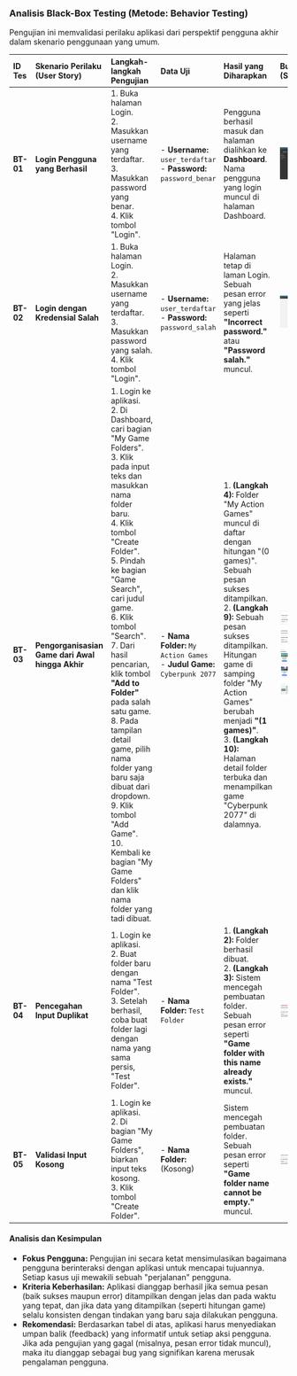 ### Analisis Black-Box Testing (Metode: Behavior Testing)

Pengujian ini memvalidasi perilaku aplikasi dari perspektif pengguna akhir dalam skenario penggunaan yang umum.

| ID Tes | Skenario Perilaku (User Story) | Langkah-langkah Pengujian | Data Uji | Hasil yang Diharapkan | Bukti (Screenshot) |
| :--- | :--- | :--- | :--- | :--- | :--- |
| **BT-01** | **Login Pengguna yang Berhasil** | 1. Buka halaman Login.<br>2. Masukkan username yang terdaftar.<br>3. Masukkan password yang benar.<br>4. Klik tombol "Login". | - **Username:** `user_terdaftar`<br>- **Password:** `password_benar` | Pengguna berhasil masuk dan halaman dialihkan ke **Dashboard**. Nama pengguna yang login muncul di halaman Dashboard. | ![bt1](./bt1.png) |
| **BT-02** | **Login dengan Kredensial Salah** | 1. Buka halaman Login.<br>2. Masukkan username yang terdaftar.<br>3. Masukkan password yang salah.<br>4. Klik tombol "Login". | - **Username:** `user_terdaftar`<br>- **Password:** `password_salah` | Halaman tetap di laman Login. Sebuah pesan error yang jelas seperti **"Incorrect password."** atau **"Password salah."** muncul. | ![bt2](./bt2.png) |
| **BT-03** | **Pengorganisasian Game dari Awal hingga Akhir** | 1. Login ke aplikasi.<br>2. Di Dashboard, cari bagian "My Game Folders".<br>3. Klik pada input teks dan masukkan nama folder baru.<br>4. Klik tombol "Create Folder".<br>5. Pindah ke bagian "Game Search", cari judul game.<br>6. Klik tombol "Search".<br>7. Dari hasil pencarian, klik tombol **"Add to Folder"** pada salah satu game.<br>8. Pada tampilan detail game, pilih nama folder yang baru saja dibuat dari dropdown.<br>9. Klik tombol "Add Game".<br>10. Kembali ke bagian "My Game Folders" dan klik nama folder yang tadi dibuat. | - **Nama Folder:** `My Action Games`<br>- **Judul Game:** `Cyberpunk 2077` | 1. **(Langkah 4):** Folder "My Action Games" muncul di daftar dengan hitungan "(0 games)". Sebuah pesan sukses ditampilkan.<br>2. **(Langkah 9):** Sebuah pesan sukses ditampilkan. Hitungan game di samping folder "My Action Games" berubah menjadi **"(1 games)"**.<br>3. **(Langkah 10):** Halaman detail folder terbuka dan menampilkan game "Cyberpunk 2077" di dalamnya. | ![bt3-1](./bt3-1.png) <br> ![bt3-2](./bt3-2.png) <br> ![bt3-3](./bt3-3.png) <br> ![bt3-4](./bt3-4.png)|
| **BT-04** | **Pencegahan Input Duplikat** | 1. Login ke aplikasi.<br>2. Buat folder baru dengan nama "Test Folder".<br>3. Setelah berhasil, coba buat folder lagi dengan nama yang sama persis, "Test Folder". | - **Nama Folder:** `Test Folder` | 1. **(Langkah 2):** Folder berhasil dibuat.<br>2. **(Langkah 3):** Sistem mencegah pembuatan folder. Sebuah pesan error seperti **"Game folder with this name already exists."** muncul. | ![bt4](./bt4.png) |
| **BT-05** | **Validasi Input Kosong** | 1. Login ke aplikasi.<br>2. Di bagian "My Game Folders", biarkan input teks kosong.<br>3. Klik tombol "Create Folder". | - **Nama Folder:** (Kosong) | Sistem mencegah pembuatan folder. Sebuah pesan error seperti **"Game folder name cannot be empty."** muncul. | ![bt5](./bt5.png) |

#### Analisis dan Kesimpulan

* **Fokus Pengguna:** Pengujian ini secara ketat mensimulasikan bagaimana pengguna berinteraksi dengan aplikasi untuk mencapai tujuannya. Setiap kasus uji mewakili sebuah "perjalanan" pengguna.
* **Kriteria Keberhasilan:** Aplikasi dianggap berhasil jika semua pesan (baik sukses maupun error) ditampilkan dengan jelas dan pada waktu yang tepat, dan jika data yang ditampilkan (seperti hitungan game) selalu konsisten dengan tindakan yang baru saja dilakukan pengguna.
* **Rekomendasi:** Berdasarkan tabel di atas, aplikasi harus menyediakan umpan balik (feedback) yang informatif untuk setiap aksi pengguna. Jika ada pengujian yang gagal (misalnya, pesan error tidak muncul), maka itu dianggap sebagai bug yang signifikan karena merusak pengalaman pengguna.